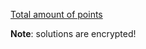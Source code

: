 [Total amount of points](https://www.codewars.com/kata/total-amount-of-points/)

**Note**: solutions are encrypted!

